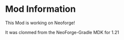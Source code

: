 
Mod Information
=======

This Mod is working on Neoforge!

It was clonmed from the NeoForge-Gradle MDK for 1.21
